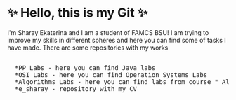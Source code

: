 # ✨ Hello, this is my Git ✨
I'm  Sharay Ekaterina and I am a student of FAMCS BSU!
I am trying to improve my skills in different spheres and here you can find some of tasks I have made. There are some repositories with my works

<pre>
 
  *PP Labs - here you can find Java labs
  *OSI Labs - here you can find Operation Systems Labs
  *Algorithms Labs - here you can find labs from course " Algorithms and Data Structure " BSU
  *e_sharay - repository with my CV
 
</pre>



<!--
**ekaterinasharay7/ekaterinasharay7** is a ✨ _special_ ✨ repository because its `README.md` (this file) appears on your GitHub profile.

Here are some ideas to get you started:

- 🔭 I’m currently working on ...
- 🌱 I’m currently learning ...
- 👯 I’m looking to collaborate on ...
- 🤔 I’m looking for help with ...
- 💬 Ask me about ...
- 📫 How to reach me: ...
- 😄 Pronouns: ...
- ⚡ Fun fact: ...
-->
